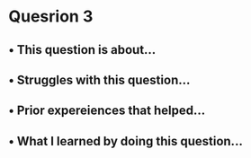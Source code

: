 # Quesrion 3
## • This question is about...
## • Struggles with this question...
## • Prior expereiences that helped...
## • What I learned by doing this question...
